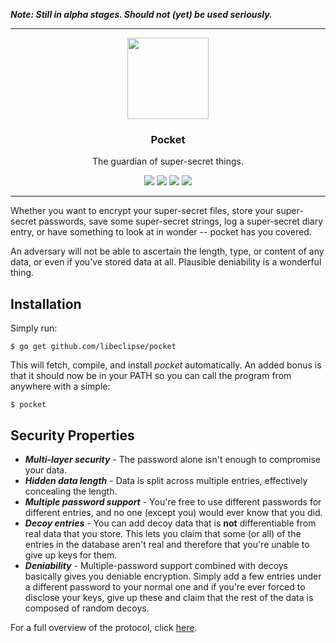 ***Note: Still in alpha stages. Should not (yet) be used seriously.***

---

<p align="center">
  <img src="https://cdn.rawgit.com/libeclipse/pocket/master/pocket.svg" height="130" />
  <h3 align="center">Pocket</h3>
  <p align="center">The guardian of super-secret things.</p>
  <p align="center">
    <a href="https://travis-ci.org/libeclipse/pocket"><img src="https://travis-ci.org/libeclipse/pocket.svg?branch=master"></a>
    <a href="https://ci.appveyor.com/project/libeclipse/pocket/branch/master"><img src="https://ci.appveyor.com/api/projects/status/s2enb60sa9asjg87/branch/master?svg=true"></a>
    <a href="https://dependencyci.com/github/libeclipse/pocket"><img src="https://dependencyci.com/github/libeclipse/pocket/badge"></a>
    <a href="https://goreportcard.com/report/github.com/libeclipse/pocket"><img src="https://goreportcard.com/badge/github.com/libeclipse/pocket"></a>
  </p>
</p>

---

Whether you want to encrypt your super-secret files, store your super-secret passwords, save some super-secret strings, log a super-secret diary entry, or have something to look at in wonder -- pocket has you covered.

An adversary will not be able to ascertain the length, type, or content of any data, or even if you've stored data at all. Plausible deniability is a wonderful thing.

## Installation

Simply run:

`$ go get github.com/libeclipse/pocket`

This will fetch, compile, and install *pocket* automatically. An added bonus is that it should now be in your PATH so you can call the program from anywhere with a simple:

`$ pocket`

## Security Properties

* ***Multi-layer security*** - The password alone isn't enough to compromise your data.
* ***Hidden data length*** - Data is split across multiple entries, effectively concealing the length.
* ***Multiple password support*** - You're free to use different passwords for different entries, and no one (except you) would ever know that you did.
* ***Decoy entries*** - You can add decoy data that is **not** differentiable from real data that you store. This lets you claim that some (or all) of the entries in the database aren't real and therefore that you're unable to give up keys for them.
* ***Deniability*** - Multiple-password support combined with decoys basically gives you deniable encryption. Simply add a few entries under a different password to your normal one and if you're ever forced to disclose your keys, give up these and claim that the rest of the data is composed of random decoys.

For a full overview of the protocol, click [here](/PROTOCOL.md).
